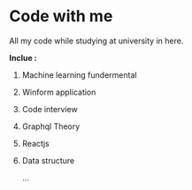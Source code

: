 # Code with me

All my code while studying at university in here.

**Inclue :**

1. Machine learning fundermental

2. Winform application

3. Code interview

4. Graphql Theory

5. Reactjs

6. Data structure

   ...
